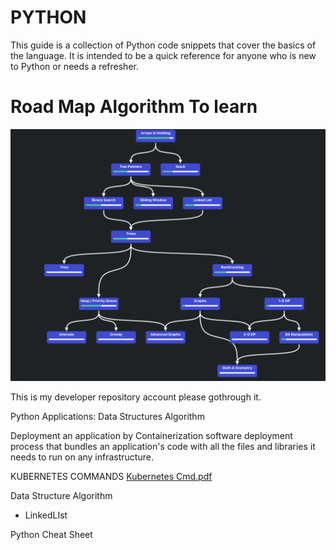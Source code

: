 
# PYTHON 
This guide is a collection of Python code snippets that cover the basics of the language. It is intended to be a quick reference for anyone who is new to Python or needs a refresher.

# Road Map Algorithm To learn 

![alt text](image.png)

This is my developer repository account please gothrough it.

Python Applications: Data Structures Algorithm 

Deployment an application by Containerization software deployment process that bundles an application's code with all the files and libraries it needs to run on any infrastructure. 

KUBERNETES COMMANDS 
[Kubernetes Cmd.pdf](https://github.com/user-attachments/files/19623834/Kubernetes.Cmd.pdf)


Data Structure Algorithm 

- LinkedLIst

Python Cheat Sheet 

